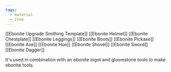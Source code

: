 ```yaml
---
tags:
  - material
  - item
---
```

[[Ebonite Upgrade Smithing Template]]
[[Ebonite Helmet]]
[[Ebonite Chestplate]]
[[Ebonite Leggings]]
[[Ebonite Boots]]
[[Ebonite Pickaxe]]
[[Ebonite Axe]]
[[Ebonite Hoe]]
[[Ebonite Shovel]]
[[Ebonite Sword]]
[[Ebonite Dagger]]

It's used in combination with an ebonite ingot and gloomstone tools to make ebonite tools.